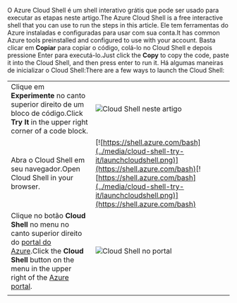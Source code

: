 
<span data-ttu-id="27443-101">O Azure Cloud Shell é um shell interativo grátis que pode ser usado para executar as etapas neste artigo.</span><span class="sxs-lookup"><span data-stu-id="27443-101">The Azure Cloud Shell is a free interactive shell that you can use to run the steps in this article.</span></span> <span data-ttu-id="27443-102">Ele tem ferramentas do Azure instaladas e configuradas para usar com sua conta.</span><span class="sxs-lookup"><span data-stu-id="27443-102">It has common Azure tools preinstalled and configured to use with your account.</span></span> <span data-ttu-id="27443-103">Basta clicar em **Copiar** para copiar o código, colá-lo no Cloud Shell e depois pressione Enter para executá-lo.</span><span class="sxs-lookup"><span data-stu-id="27443-103">Just click the **Copy** to copy the code, paste it into the Cloud Shell, and then press enter to run it.</span></span>  <span data-ttu-id="27443-104">Há algumas maneiras de inicializar o Cloud Shell:</span><span class="sxs-lookup"><span data-stu-id="27443-104">There are a few ways to launch the Cloud Shell:</span></span>

|  |   |
|-----------------------------------------------|---|
| <span data-ttu-id="27443-105">Clique em **Experimente** no canto superior direito de um bloco de código.</span><span class="sxs-lookup"><span data-stu-id="27443-105">Click **Try It** in the upper right corner of a code block.</span></span> | ![Cloud Shell neste artigo](../media/cloud-shell-try-it/cli-try-it.png) |
| <span data-ttu-id="27443-107">Abra o Cloud Shell em seu navegador.</span><span class="sxs-lookup"><span data-stu-id="27443-107">Open Cloud Shell in your browser.</span></span> | <span data-ttu-id="27443-108">[![https://shell.azure.com/bash](../media/cloud-shell-try-it/launchcloudshell.png)](https://shell.azure.com/bash)</span><span class="sxs-lookup"><span data-stu-id="27443-108">[![https://shell.azure.com/bash](../media/cloud-shell-try-it/launchcloudshell.png)](https://shell.azure.com/bash)</span></span> |
| <span data-ttu-id="27443-109">Clique no botão **Cloud Shell** no menu no canto superior direito do [portal do Azure](https://portal.azure.com).</span><span class="sxs-lookup"><span data-stu-id="27443-109">Click the **Cloud Shell** button on the menu in the upper right of the [Azure portal](https://portal.azure.com).</span></span> |    ![Cloud Shell no portal](../media/cloud-shell-try-it/cloud-shell-menu.png) |
|  |  |


